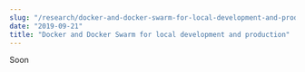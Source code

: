 ```yaml
---
slug: "/research/docker-and-docker-swarm-for-local-development-and-production"
date: "2019-09-21"
title: "Docker and Docker Swarm for local development and production"
---
```


Soon
